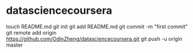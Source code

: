 datasciencecoursera
===================

touch README.md
git init
git add README.md
git commit -m "first commit"
git remote add origin https://github.com/OdinZheng/datasciencecoursera.git
git push -u origin master

